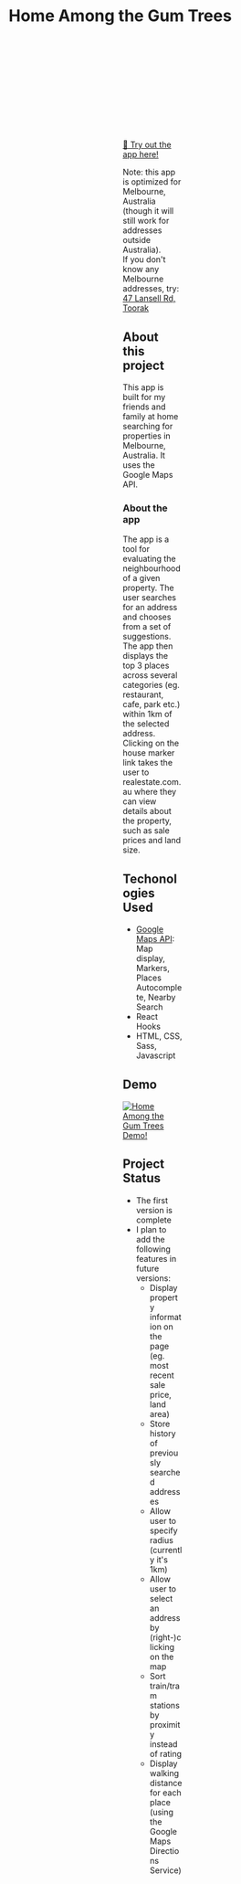 <h1 align="left">
Home Among the Gum Trees
</h1>
<div style="margin: 200px;">
  
[🔗 Try out the app here!](https://home-among-the-gum-trees.vercel.app/)  

Note: this app is optimized for Melbourne, Australia (though it will still work for addresses outside Australia).  
If you don't know any Melbourne addresses, try: [47 Lansell Rd, Toorak](https://www.abc.net.au/news/2021-10-14/toorak-mansion-house-sale-auction-record-melbourne/100538138)
  
## About this project
This app is built for my friends and family at home searching for properties in Melbourne, Australia. It uses the Google Maps API.

### About the app
The app is a tool for evaluating the neighbourhood of a given property. The user searches for an address and chooses from a set of suggestions. The app then displays the top 3 places across several categories (eg. restaurant, cafe, park etc.) within 1km of the selected address. Clicking on the house marker link takes the user to realestate.com.au where they can view details about the property, such as sale prices and land size.
  
## Techonologies Used
- [Google Maps API](https://developers.google.com/maps/documentation/javascript): Map display, Markers, Places Autocomplete, Nearby Search
- React Hooks
- HTML, CSS, Sass, Javascript
  
## Demo
<a href="https://drive.google.com/file/d/1xKS_cXJm2Xr4hw_pm0mbBXY0xLOmu58C/view?usp=sharing" target="_blank">
  <img src="https://img.youtube.com/vi/ayhjH3wpiy8/0.jpg" alt="Home Among the Gum Trees Demo!" />
</a> 
  
## Project Status
- The first version is complete
- I plan to add the following features in future versions:
    - Display property information on the page (eg. most recent sale price, land area)
    - Store history of previously searched addresses
    - Allow user to specify radius (currently it's 1km)
    - Allow user to select an address by (right-)clicking on the map
    - Sort train/tram stations by proximity instead of rating
    - Display walking distance for each place (using the Google Maps Directions Service)
 
